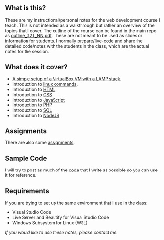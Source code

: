 ## What is this?
These are my instructional/personal notes for the web development course I teach.
This is not intended as a walkthrough but rather an overview of the topics that I cover. The outline of the course can be found in the main repo as [outline_G2T_NN.pdf](https://github.com/Nathan-Nesbitt/G2T/blob/master/Outline_G2T_NN.pdf). These are not meant to be used as slides or information for students. I normally prepare/live-code and share the detailed code/notes with the students in the class, which are the actual notes for the session.  

## What does it cover? 
- [A simple setup of a VirtualBox VM with a LAMP stack](https://nathan-nesbitt.github.io/G2T/Notes/01%20Setup_G2T_NN.html).  
- Introduction to [linux commands](https://nathan-nesbitt.github.io/G2T/Notes/02%20Commands_G2T_NN.html).
- Introduction to [HTML](https://nathan-nesbitt.github.io/G2T/Notes/03%20HTML_G2T_NN.html)
- Introduction to [CSS](https://nathan-nesbitt.github.io/G2T/Notes/04%20CSS_G2T_NN.html)
- Introduction to [JavaScript](https://nathan-nesbitt.github.io/G2T/Notes/05%20JavaScript_G2T_NN.html)
- Introduction to [PHP](https://nathan-nesbitt.github.io/G2T/Notes/06%20PHP_G2T_NN.html)
- Introduction to [SQL](https://nathan-nesbitt.github.io/G2T/Notes/07%20SQL_G2T_NN.html)
- Introduction to [NodeJS](https://nathan-nesbitt.github.io/G2T/Notes/08%20NodeJS_G2T_NN.html)

## Assignments
There are also some [assignments](https://github.com/Nathan-Nesbitt/G2T/tree/master/Assignments).

## Sample Code
I will try to post as much of the [code](https://github.com/Nathan-Nesbitt/G2T/tree/master/Code) that I write as possible so you can use it for reference.

## Requirements
If you are trying to set up the same environment that
I use in the class:

- Visual Studio Code
- Live Server and Beautify for Visual Studio Code
- Windows Subsystem for Linux (WSL)

*If you would like to use these notes, please contact me.* 
